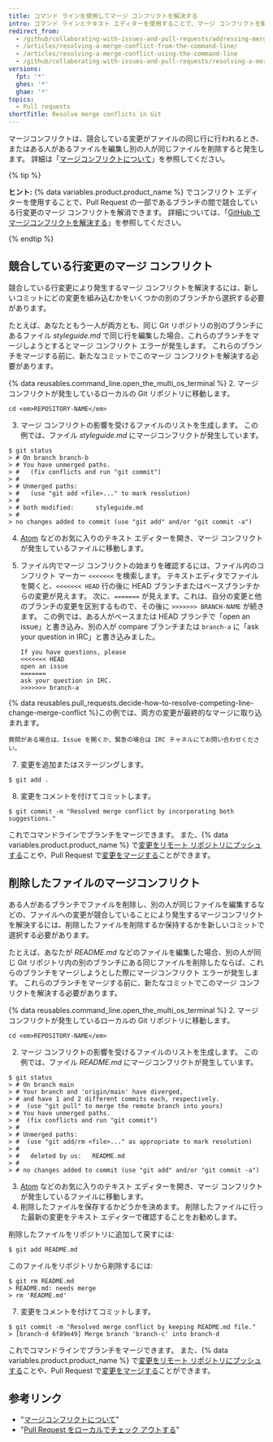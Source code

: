 ```yaml
---
title: コマンド ラインを使用してマージ コンフリクトを解決する
intro: コマンド ラインとテキスト エディターを使用することで、マージ コンフリクトを解決できます。
redirect_from:
  - /github/collaborating-with-issues-and-pull-requests/addressing-merge-conflicts/resolving-a-merge-conflict-using-the-command-line
  - /articles/resolving-a-merge-conflict-from-the-command-line/
  - /articles/resolving-a-merge-conflict-using-the-command-line
  - /github/collaborating-with-issues-and-pull-requests/resolving-a-merge-conflict-using-the-command-line
versions:
  fpt: '*'
  ghes: '*'
  ghae: '*'
topics:
  - Pull requests
shortTitle: Resolve merge conflicts in Git
---
```


マージコンフリクトは、競合している変更がファイルの同じ行に行われるとき、またはある人があるファイルを編集し別の人が同じファイルを削除すると発生します。 詳細は「[マージコンフリクトについて](/articles/about-merge-conflicts/)」を参照してください。

{% tip %}

**ヒント:** {% data variables.product.product_name %} でコンフリクト エディターを使用することで、Pull Request の一部であるブランチの間で競合している行変更のマージ コンフリクトを解消できます。 詳細については、「[GitHub でマージコンフリクトを解決する](/articles/resolving-a-merge-conflict-on-github)」を参照してください。

{% endtip %}

## 競合している行変更のマージ コンフリクト

競合している行変更により発生するマージ コンフリクトを解決するには、新しいコミットにどの変更を組み込むかをいくつかの別のブランチから選択する必要があります。

たとえば、あなたともう一人が両方とも、同じ Git リポジトリの別のブランチにあるファイル _styleguide.md_ で同じ行を編集した場合、これらのブランチをマージしようとするとマージ コンフリクト エラーが発生します。 これらのブランチをマージする前に、新たなコミットでこのマージ コンフリクトを解決する必要があります。

{% data reusables.command_line.open_the_multi_os_terminal %}
2. マージ コンフリクトが発生しているローカルの Git リポジトリに移動します。
  ```shell
  cd <em>REPOSITORY-NAME</em>
  ```
3. マージ コンフリクトの影響を受けるファイルのリストを生成します。 この例では、ファイル *styleguide.md* にマージコンフリクトが発生しています。
  ```shell
  $ git status
  > # On branch branch-b
  > # You have unmerged paths.
  > #   (fix conflicts and run "git commit")
  > #
  > # Unmerged paths:
  > #   (use "git add <file>..." to mark resolution)
  > #
  > # both modified:      styleguide.md
  > #
  > no changes added to commit (use "git add" and/or "git commit -a")
  ```
4. [Atom](https://atom.io/) などのお気に入りのテキスト エディターを開き、マージ コンフリクトが発生しているファイルに移動します。
5. ファイル内でマージ コンフリクトの始まりを確認するには、ファイル内のコンフリクト マーカー `<<<<<<<` を検索します。 テキストエディタでファイルを開くと、`<<<<<<< HEAD` 行の後に HEAD ブランチまたはベースブランチからの変更が見えます。 次に、`=======` が見えます。これは、自分の変更と他のブランチの変更を区別するもので、その後に `>>>>>>> BRANCH-NAME` が続きます。 この例では、ある人がベースまたは HEAD ブランチで「open an issue」と書き込み、別の人が compare ブランチまたは `branch-a` に「ask your question in IRC」と書き込みました。

    ```
    If you have questions, please
    <<<<<<< HEAD
    open an issue
    =======
    ask your question in IRC.
    >>>>>>> branch-a
    ```
{% data reusables.pull_requests.decide-how-to-resolve-competing-line-change-merge-conflict %}この例では、両方の変更が最終的なマージに取り込まれます。

  ```shell
  質問がある場合は、Issue を開くか、緊急の場合は IRC チャネルにてお問い合わせください。
  ```
7. 変更を追加またはステージングします。
  ```shell
  $ git add .
  ```
8. 変更をコメントを付けてコミットします。
  ```shell
  $ git commit -m "Resolved merge conflict by incorporating both suggestions."
  ```

これでコマンドラインでブランチをマージできます。 また、{% data variables.product.product_name %} で[変更をリモート リポジトリにプッシュする](/github/getting-started-with-github/pushing-commits-to-a-remote-repository/)ことや、Pull Request で[変更をマージする](/articles/merging-a-pull-request/)ことができます。

## 削除したファイルのマージコンフリクト

ある人があるブランチでファイルを削除し、別の人が同じファイルを編集するなどの、ファイルへの変更が競合していることにより発生するマージコンフリクトを解決するには、削除したファイルを削除するか保持するかを新しいコミットで選択する必要があります。

たとえば、あなたが *README.md* などのファイルを編集した場合、別の人が同じ Git リポジトリ内の別のブランチにある同じファイルを削除したならば、これらのブランチをマージしようとした際にマージコンフリクト エラーが発生します。 これらのブランチをマージする前に、新たなコミットでこのマージ コンフリクトを解決する必要があります。

{% data reusables.command_line.open_the_multi_os_terminal %}
2. マージ コンフリクトが発生しているローカルの Git リポジトリに移動します。
  ```shell
  cd <em>REPOSITORY-NAME</em>
  ```
2. マージ コンフリクトの影響を受けるファイルのリストを生成します。 この例では、ファイル *README.md* にマージコンフリクトが発生しています。
  ```shell
  $ git status
  > # On branch main
  > # Your branch and 'origin/main' have diverged,
  > # and have 1 and 2 different commits each, respectively.
  > #  (use "git pull" to merge the remote branch into yours)
  > # You have unmerged paths.
  > #  (fix conflicts and run "git commit")
  > #
  > # Unmerged paths:
  > #  (use "git add/rm <file>..." as appropriate to mark resolution)
  > #
  > #   deleted by us:   README.md
  > #
  > # no changes added to commit (use "git add" and/or "git commit -a")
  ```
3. [Atom](https://atom.io/) などのお気に入りのテキスト エディターを開き、マージ コンフリクトが発生しているファイルに移動します。
6. 削除したファイルを保存するかどうかを決めます。 削除したファイルに行った最新の変更をテキスト エディターで確認することをお勧めします。

 削除したファイルをリポジトリに追加して戻すには:
  ```shell
  $ git add README.md
  ```
 このファイルをリポジトリから削除するには:
  ```shell
  $ git rm README.md
  > README.md: needs merge
  > rm 'README.md'
  ```
7. 変更をコメントを付けてコミットします。
  ```shell
  $ git commit -m "Resolved merge conflict by keeping README.md file."
  > [branch-d 6f89e49] Merge branch 'branch-c' into branch-d
  ```

これでコマンドラインでブランチをマージできます。 また、{% data variables.product.product_name %} で[変更をリモート リポジトリにプッシュする](/github/getting-started-with-github/pushing-commits-to-a-remote-repository/)ことや、Pull Request で[変更をマージする](/articles/merging-a-pull-request/)ことができます。

## 参考リンク

- "[マージコンフリクトについて](/articles/about-merge-conflicts)"
- "[Pull Request をローカルでチェック アウトする](/articles/checking-out-pull-requests-locally/)"
